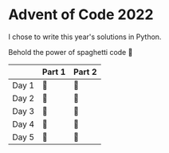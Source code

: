# Advent of Code 2022

I chose to write this year's solutions in Python.

Behold the power of spaghetti code 🍝

|       | Part 1 | Part 2 |
|:------|:---------|:---------|
| Day 1 |🌟        |🌟       |
| Day 2 |🌟        |🌟       |
| Day 3 |🌟        |🌟       |
| Day 4 |🌟        |🌟       |
| Day 5 |🌟        |🌟       |
